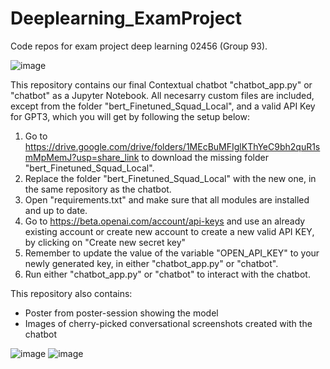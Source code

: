 # Deeplearning_ExamProject
Code repos for exam project deep learning 02456 (Group 93).

![image](https://user-images.githubusercontent.com/52610662/210592639-471caf9b-54a1-4722-90ab-ca4cf5b14a89.png)

This repository contains our final Contextual chatbot "chatbot_app.py" or "chatbot" as a Jupyter Notebook. All necesarry custom files are included, except from the folder "bert_Finetuned_Squad_Local", and a valid API Key for GPT3, which you will get by following the setup below:

1. Go to https://drive.google.com/drive/folders/1MEcBuMFIglKThYeC9bh2quR1smMpMemJ?usp=share_link to download the missing folder "bert_Finetuned_Squad_Local".
2. Replace the folder "bert_Finetuned_Squad_Local" with the new one, in the same repository as the chatbot.
3. Open "requirements.txt" and make sure that all modules are installed and up to date.
4. Go to https://beta.openai.com/account/api-keys and use an already existing account or create new account to create a new valid API KEY, by clicking on "Create new secret key" 
5. Remember to update the value of the variable "OPEN_API_KEY" to your newly generated key, in either "chatbot_app.py" or "chatbot".
6. Run either "chatbot_app.py" or "chatbot" to interact with the chatbot.

This repository also contains: 
- Poster from poster-session showing the model
- Images of cherry-picked conversational screenshots created with the chatbot

![image](https://user-images.githubusercontent.com/52610662/210592247-c1a65f0b-4bdc-4a71-a9e4-71382594c00f.png)
![image](https://user-images.githubusercontent.com/52610662/210592911-77f1c343-c824-458c-aee4-73f4d2c865e6.png)
